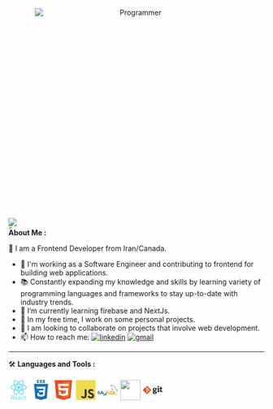 
<p align="center"><img src="https://github.com/RaziBN/RaziBN/assets/139288074/fab59190-ef86-42c8-984f-8fb07349fe2b" alt="Programmer" style="display: block;" height="400" width="400"></img></p>

<img src="https://github.com/RaziBN/RaziBN/assets/139288074/d8d5f077-6623-4e00-a197-22a43b4924e5" alt="Programmer" style="display: block;" height="20" width="20"></img>  **About Me :** 
<p> 👋 I am a Frontend Developer from Iran/Canada.</p>

- 👀 I'm working as a Software Engineer and contributing to frontend for building web applications.
- 📚 Constantly expanding my knowledge and skills by learning variety of programming languages and frameworks to stay up-to-date with industry trends.
- 🌱 I’m currently learning firebase and NextJs.
- 💞️ In my free time, I work on some personal projects.
- 👯 I am looking to collaborate on projects that involve web development.
- 📫 How to reach me: <a href="https://www.linkedin.com/in/razi-benvidi"><img src="https://img.shields.io/badge/LinkedIn-0077B5?style=for-the-badge&logo=linkedin&logoColor=white" alt="linkedin" height="20"></a>   <a href="razi.esmaeili98@gmail.com"><img src="https://img.shields.io/badge/Gmail-D14836?style=for-the-badge&logo=gmail&logoColor=white" alt="gmail" height="20"></img></a>
***
🛠  **Languages and Tools :**
</br>
</br>
<img src="https://github.com/devicons/devicon/raw/master/icons/react/react-original-wordmark.svg" height="40" width="40"></img>
<img src="https://github.com/devicons/devicon/raw/master/icons/css3/css3-plain-wordmark.svg" height="40" width="40"></img>
<img src="https://github.com/devicons/devicon/raw/master/icons/html5/html5-original.svg" height="40" width="40"></img>
<img src="https://github.com/devicons/devicon/raw/master/icons/javascript/javascript-original.svg" height="40" width="40"></img>
<img src="https://github.com/devicons/devicon/raw/master/icons/mysql/mysql-original-wordmark.svg" height="40" width="40"></img>
<img src="https://camo.githubusercontent.com/a13ca5b988ada41839ebe4f88455e63419a1b56fcb5eda207794cd1649a61d2c/68747470733a2f2f7777772e766563746f726c6f676f2e7a6f6e652f6c6f676f732f676574706f73746d616e2f676574706f73746d616e2d69636f6e2e737667" height="40" width="40"></img>
<img src="https://github.com/devicons/devicon/raw/master/icons/git/git-original-wordmark.svg" height="40" width="40"></img>
<!---
RaziBN/RaziBN is a ✨ special ✨ repository because its `README.md` (this file) appears on your GitHub profile.
You can click the Preview link to take a look at your changes.
--->
